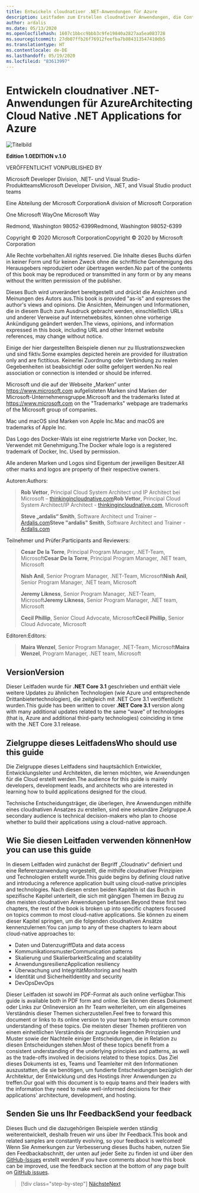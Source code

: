 ```yaml
---
title: Entwickeln cloudnativer .NET-Anwendungen für Azure
description: Leitfaden zum Erstellen cloudnativer Anwendungen, die Container, Microservices und serverlose Features von Azure nutzen.
author: ardalis
ms.date: 05/13/2020
ms.openlocfilehash: 1607c1bbcc9bbb3c9fe19840a2827aa5ea083728
ms.sourcegitcommit: 27db07ffb26f76912feefba7b884313547410db5
ms.translationtype: HT
ms.contentlocale: de-DE
ms.lasthandoff: 05/19/2020
ms.locfileid: "83613997"
---
```

# <a name="architecting-cloud-native-net-applications-for-azure"></a><span data-ttu-id="a9222-103">Entwickeln cloudnativer .NET-Anwendungen für Azure</span><span class="sxs-lookup"><span data-stu-id="a9222-103">Architecting Cloud Native .NET Applications for Azure</span></span>

![Titelbild](./media/cover.png)

<span data-ttu-id="a9222-105">**Edition 1.0**</span><span class="sxs-lookup"><span data-stu-id="a9222-105">**EDITION v.1.0**</span></span>

<span data-ttu-id="a9222-106">VERÖFFENTLICHT VON</span><span class="sxs-lookup"><span data-stu-id="a9222-106">PUBLISHED BY</span></span>

<span data-ttu-id="a9222-107">Microsoft Developer Division, .NET- und Visual Studio-Produktteams</span><span class="sxs-lookup"><span data-stu-id="a9222-107">Microsoft Developer Division, .NET, and Visual Studio product teams</span></span>

<span data-ttu-id="a9222-108">Eine Abteilung der Microsoft Corporation</span><span class="sxs-lookup"><span data-stu-id="a9222-108">A division of Microsoft Corporation</span></span>

<span data-ttu-id="a9222-109">One Microsoft Way</span><span class="sxs-lookup"><span data-stu-id="a9222-109">One Microsoft Way</span></span>

<span data-ttu-id="a9222-110">Redmond, Washington 98052-6399</span><span class="sxs-lookup"><span data-stu-id="a9222-110">Redmond, Washington 98052-6399</span></span>

<span data-ttu-id="a9222-111">Copyright &copy; 2020 Microsoft Corporation</span><span class="sxs-lookup"><span data-stu-id="a9222-111">Copyright &copy; 2020 by Microsoft Corporation</span></span>

<span data-ttu-id="a9222-112">Alle Rechte vorbehalten.</span><span class="sxs-lookup"><span data-stu-id="a9222-112">All rights reserved.</span></span> <span data-ttu-id="a9222-113">Die Inhalte dieses Buchs dürfen in keiner Form und für keinen Zweck ohne die schriftliche Genehmigung des Herausgebers reproduziert oder übertragen werden.</span><span class="sxs-lookup"><span data-stu-id="a9222-113">No part of the contents of this book may be reproduced or transmitted in any form or by any means without the written permission of the publisher.</span></span>

<span data-ttu-id="a9222-114">Dieses Buch wird unverändert bereitgestellt und drückt die Ansichten und Meinungen des Autors aus.</span><span class="sxs-lookup"><span data-stu-id="a9222-114">This book is provided "as-is" and expresses the author's views and opinions.</span></span> <span data-ttu-id="a9222-115">Die Ansichten, Meinungen und Informationen, die in diesem Buch zum Ausdruck gebracht werden, einschließlich URLs und anderer Verweise auf Internetwebsites, können ohne vorherige Ankündigung geändert werden.</span><span class="sxs-lookup"><span data-stu-id="a9222-115">The views, opinions, and information expressed in this book, including URL and other Internet website references, may change without notice.</span></span>

<span data-ttu-id="a9222-116">Einige der hier dargestellten Beispiele dienen nur zu Illustrationszwecken und sind fiktiv.</span><span class="sxs-lookup"><span data-stu-id="a9222-116">Some examples depicted herein are provided for illustration only and are fictitious.</span></span> <span data-ttu-id="a9222-117">Keinerlei Zuordnung oder Verbindung zu realen Gegebenheiten ist beabsichtigt oder sollte gefolgert werden.</span><span class="sxs-lookup"><span data-stu-id="a9222-117">No real association or connection is intended or should be inferred.</span></span>

<span data-ttu-id="a9222-118">Microsoft und die auf der Webseite „Marken“ unter https://www.microsoft.com aufgelisteten Marken sind Marken der Microsoft-Unternehmensgruppe.</span><span class="sxs-lookup"><span data-stu-id="a9222-118">Microsoft and the trademarks listed at https://www.microsoft.com on the "Trademarks" webpage are trademarks of the Microsoft group of companies.</span></span>

<span data-ttu-id="a9222-119">Mac und macOS sind Marken von Apple Inc.</span><span class="sxs-lookup"><span data-stu-id="a9222-119">Mac and macOS are trademarks of Apple Inc.</span></span>

<span data-ttu-id="a9222-120">Das Logo des Docker-Wals ist eine registrierte Marke von Docker, Inc. Verwendet mit Genehmigung.</span><span class="sxs-lookup"><span data-stu-id="a9222-120">The Docker whale logo is a registered trademark of Docker, Inc. Used by permission.</span></span>

<span data-ttu-id="a9222-121">Alle anderen Marken und Logos sind Eigentum der jeweiligen Besitzer.</span><span class="sxs-lookup"><span data-stu-id="a9222-121">All other marks and logos are property of their respective owners.</span></span>

<span data-ttu-id="a9222-122">Autoren:</span><span class="sxs-lookup"><span data-stu-id="a9222-122">Authors:</span></span>

> <span data-ttu-id="a9222-123">**Rob Vettor**, Principal Cloud System Architect und IP Architect bei Microsoft – [thinkingincloudnative.com](http://thinkingincloudnative.com/about/)</span><span class="sxs-lookup"><span data-stu-id="a9222-123">**Rob Vettor**, Principal Cloud System Architect/IP Architect - [thinkingincloudnative.com](http://thinkingincloudnative.com/about/), Microsoft</span></span>
>
> <span data-ttu-id="a9222-124">**Steve „ardalis“ Smith**, Software Architect und Trainer – [Ardalis.com](https://ardalis.com)</span><span class="sxs-lookup"><span data-stu-id="a9222-124">**Steve "ardalis" Smith**, Software Architect and Trainer - [Ardalis.com](https://ardalis.com)</span></span>

<span data-ttu-id="a9222-125">Teilnehmer und Prüfer:</span><span class="sxs-lookup"><span data-stu-id="a9222-125">Participants and Reviewers:</span></span>

> <span data-ttu-id="a9222-126">**Cesar De la Torre**, Principal Program Manager, .NET-Team, Microsoft</span><span class="sxs-lookup"><span data-stu-id="a9222-126">**Cesar De la Torre**, Principal Program Manager, .NET team, Microsoft</span></span>
>
> <span data-ttu-id="a9222-127">**Nish Anil**, Senior Program Manager, .NET-Team, Microsoft</span><span class="sxs-lookup"><span data-stu-id="a9222-127">**Nish Anil**, Senior Program Manager, .NET team, Microsoft</span></span>
>
> <span data-ttu-id="a9222-128">**Jeremy Likness**, Senior Program Manager, .NET-Team, Microsoft</span><span class="sxs-lookup"><span data-stu-id="a9222-128">**Jeremy Likness**, Senior Program Manager, .NET team, Microsoft</span></span>
>
> <span data-ttu-id="a9222-129">**Cecil Phillip**, Senior Cloud Advocate, Microsoft</span><span class="sxs-lookup"><span data-stu-id="a9222-129">**Cecil Phillip**, Senior Cloud Advocate, Microsoft</span></span>

<span data-ttu-id="a9222-130">Editoren:</span><span class="sxs-lookup"><span data-stu-id="a9222-130">Editors:</span></span>

> <span data-ttu-id="a9222-131">**Maira Wenzel**, Senior Program Manager, .NET-Team, Microsoft</span><span class="sxs-lookup"><span data-stu-id="a9222-131">**Maira Wenzel**, Program Manager, .NET team, Microsoft</span></span>

## <a name="version"></a><span data-ttu-id="a9222-132">Version</span><span class="sxs-lookup"><span data-stu-id="a9222-132">Version</span></span>

<span data-ttu-id="a9222-133">Dieser Leitfaden wurde für **.NET Core 3.1** geschrieben und enthält viele weitere Updates zu ähnlichen Technologien (wie Azure und entsprechende Drittanbietertechnologien), die zeitgleich mit .NET Core 3.1 veröffentlicht wurden.</span><span class="sxs-lookup"><span data-stu-id="a9222-133">This guide has been written to cover **.NET Core 3.1** version along with many additional updates related to the same “wave” of technologies (that is, Azure and additional third-party technologies) coinciding in time with the .NET Core 3.1 release.</span></span>

## <a name="who-should-use-this-guide"></a><span data-ttu-id="a9222-134">Zielgruppe dieses Leitfadens</span><span class="sxs-lookup"><span data-stu-id="a9222-134">Who should use this guide</span></span>

<span data-ttu-id="a9222-135">Die Zielgruppe dieses Leitfadens sind hauptsächlich Entwickler, Entwicklungsleiter und Architekten, die lernen möchten, wie Anwendungen für die Cloud erstellt werden.</span><span class="sxs-lookup"><span data-stu-id="a9222-135">The audience for this guide is mainly developers, development leads, and architects who are interested in learning how to build applications designed for the cloud.</span></span>

<span data-ttu-id="a9222-136">Technische Entscheidungsträger, die überlegen, ihre Anwendungen mithilfe eines cloudnativen Ansatzes zu erstellen, sind eine sekundäre Zielgruppe.</span><span class="sxs-lookup"><span data-stu-id="a9222-136">A secondary audience is technical decision-makers who plan to choose whether to build their applications using a cloud-native approach.</span></span>

## <a name="how-you-can-use-this-guide"></a><span data-ttu-id="a9222-137">Wie Sie diesen Leitfaden verwenden können</span><span class="sxs-lookup"><span data-stu-id="a9222-137">How you can use this guide</span></span>

<span data-ttu-id="a9222-138">In diesem Leitfaden wird zunächst der Begriff „Cloudnativ“ definiert und eine Referenzanwendung vorgestellt, die mithilfe cloudnativer Prinzipien und Technologien erstellt wurde.</span><span class="sxs-lookup"><span data-stu-id="a9222-138">This guide begins by defining cloud native and introducing a reference application built using cloud-native principles and technologies.</span></span> <span data-ttu-id="a9222-139">Nach diesen ersten beiden Kapiteln ist das Buch in spezifische Kapitel unterteilt, die sich mit gängigen Themen im Bezug zu den meisten cloudnativen Anwendungen befassen.</span><span class="sxs-lookup"><span data-stu-id="a9222-139">Beyond these first two chapters, the rest of the book is broken up into specific chapters focused on topics common to most cloud-native applications.</span></span> <span data-ttu-id="a9222-140">Sie können zu einem dieser Kapitel springen, um die folgenden cloudnativen Ansätze kennenzulernen:</span><span class="sxs-lookup"><span data-stu-id="a9222-140">You can jump to any of these chapters to learn about cloud-native approaches to:</span></span>

- <span data-ttu-id="a9222-141">Daten und Datenzugriff</span><span class="sxs-lookup"><span data-stu-id="a9222-141">Data and data access</span></span>
- <span data-ttu-id="a9222-142">Kommunikationsmuster</span><span class="sxs-lookup"><span data-stu-id="a9222-142">Communication patterns</span></span>
- <span data-ttu-id="a9222-143">Skalierung und Skalierbarkeit</span><span class="sxs-lookup"><span data-stu-id="a9222-143">Scaling and scalability</span></span>
- <span data-ttu-id="a9222-144">Anwendungsresilienz</span><span class="sxs-lookup"><span data-stu-id="a9222-144">Application resiliency</span></span>
- <span data-ttu-id="a9222-145">Überwachung und Integrität</span><span class="sxs-lookup"><span data-stu-id="a9222-145">Monitoring and health</span></span>
- <span data-ttu-id="a9222-146">Identität und Sicherheit</span><span class="sxs-lookup"><span data-stu-id="a9222-146">Identity and security</span></span>
- <span data-ttu-id="a9222-147">DevOps</span><span class="sxs-lookup"><span data-stu-id="a9222-147">DevOps</span></span>

<span data-ttu-id="a9222-148">Dieser Leitfaden ist sowohl im PDF-Format als auch online verfügbar.</span><span class="sxs-lookup"><span data-stu-id="a9222-148">This guide is available both in PDF form and online.</span></span> <span data-ttu-id="a9222-149">Sie können dieses Dokument oder Links zur Onlineversion an Ihr Team weiterleiten, um ein allgemeines Verständnis dieser Themen sicherzustellen.</span><span class="sxs-lookup"><span data-stu-id="a9222-149">Feel free to forward this document or links to its online version to your team to help ensure common understanding of these topics.</span></span> <span data-ttu-id="a9222-150">Die meisten dieser Themen profitieren von einem einheitlichen Verständnis der zugrunde liegenden Prinzipien und Muster sowie der Nachteile einiger Entscheidungen, die in Relation zu diesen Entscheidungen stehen.</span><span class="sxs-lookup"><span data-stu-id="a9222-150">Most of these topics benefit from a consistent understanding of the underlying principles and patterns, as well as the trade-offs involved in decisions related to these topics.</span></span> <span data-ttu-id="a9222-151">Das Ziel dieses Dokuments ist es, Teams und Teamleiter mit den Informationen auszustatten, die sie benötigen, um fundierte Entscheidungen bezüglich der Architektur, der Entwicklung und des Hostings ihrer Anwendungen zu treffen.</span><span class="sxs-lookup"><span data-stu-id="a9222-151">Our goal with this document is to equip teams and their leaders with the information they need to make well-informed decisions for their applications' architecture, development, and hosting.</span></span>

## <a name="send-your-feedback"></a><span data-ttu-id="a9222-152">Senden Sie uns Ihr Feedback</span><span class="sxs-lookup"><span data-stu-id="a9222-152">Send your feedback</span></span>

<span data-ttu-id="a9222-153">Dieses Buch und die dazugehörigen Beispiele werden ständig weiterentwickelt, deshalb freuen wir uns über Ihr Feedback.</span><span class="sxs-lookup"><span data-stu-id="a9222-153">This book and related samples are constantly evolving, so your feedback is welcomed!</span></span> <span data-ttu-id="a9222-154">Wenn Sie Anmerkungen zur Verbesserung dieses Buchs haben, nutzen Sie den Feedbackabschnitt, der unten auf jeder Seite zu finden ist und über den [GitHub-Issues](https://github.com/dotnet/docs/issues) erstellt werden.</span><span class="sxs-lookup"><span data-stu-id="a9222-154">If you have comments about how this book can be improved, use the feedback section at the bottom of any page built on [GitHub issues](https://github.com/dotnet/docs/issues).</span></span>

>[!div class="step-by-step"]
>[<span data-ttu-id="a9222-155">Nächste</span><span class="sxs-lookup"><span data-stu-id="a9222-155">Next</span></span>](introduction.md)
